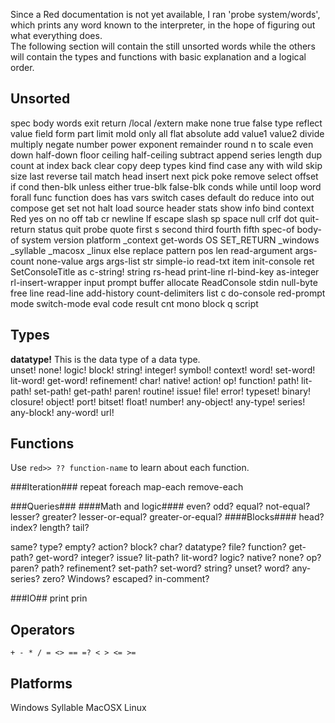 Since a Red documentation is not yet available, I ran 'probe system/words', which prints any word known to the interpreter, in the hope of figuring out what everything does.  
The following section will contain the still unsorted words while the others will contain the types and functions with basic explanation and a logical order.

Unsorted
--------
 spec body words exit return   /local /extern make  none true false type  reflect value field form part limit mold only all flat absolute  add value1 value2 divide multiply negate number power exponent remainder round n to scale even down half-down floor ceiling half-ceiling subtract  append series  length dup count at index back clear copy deep types kind find case any with wild skip size last reverse tail match head insert  next pick poke remove select offset  if cond then-blk unless either true-blk false-blk conds while until loop word forall func function does has vars switch cases default do reduce into out  compose get set    not halt  load source  header stats show info bind context   Red yes on no off tab cr newline lf escape slash sp space null crlf dot quit-return status quit   probe quote first s second third fourth fifth  spec-of body-of system version platform _context get-words OS SET_RETURN _windows _syllable _macosx _linux else replace pattern pos len  read-argument args-count none-value args args-list str simple-io read-txt item init-console ret SetConsoleTitle as c-string! string rs-head print-line rl-bind-key as-integer rl-insert-wrapper input prompt buffer allocate ReadConsole stdin null-byte free line read-line add-history count-delimiters list c  do-console red-prompt mode switch-mode eval code result cnt mono block q script

Types
-----
**datatype!** This is the data type of a data type.  
unset! none! logic! block! string! integer! symbol! context! word! set-word! lit-word! get-word! refinement! char! native! action! op! function! path! lit-path! set-path! get-path! paren! routine! issue! file! error! typeset! binary! closure! object! port! bitset! float! number! any-object! any-type! series! any-block! any-word! url!


Functions
---------
Use `red>> ?? function-name` to learn about each function.

###Iteration###
repeat foreach map-each remove-each

###Queries###
####Math and logic####
even? odd? equal? not-equal? lesser? greater? lesser-or-equal? greater-or-equal?
####Blocks####
head? index? length? tail?   

same? type? empty? action? block? char? datatype? file? function? get-path? get-word? integer? issue? lit-path? lit-word? logic? native? none? op? paren? path? refinement? set-path? set-word? string? unset? word? any-series? zero? Windows? escaped? in-comment?

###IO##
print prin

Operators
---------
    + - * / = <> == =? < > <= >=

Platforms
---------
Windows Syllable MacOSX Linux

